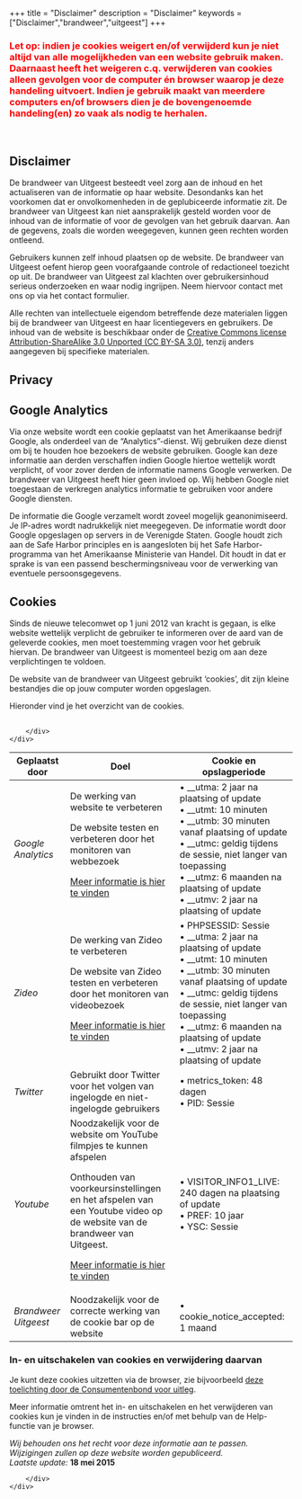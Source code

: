 +++
title = "Disclaimer"
description = "Disclaimer"
keywords = ["Disclaimer","brandweer","uitgeest"]
+++

<h3><span style="color: #ff0000;">Let op: indien je cookies weigert en/of verwijderd kun je niet altijd van alle mogelijkheden van een website gebruik maken. Daarnaast heeft het weigeren c.q. verwijderen van cookies alleen gevolgen voor de computer én browser waarop je deze handeling uitvoert. Indien je gebruik maakt van meerdere computers en/of browsers dien je de bovengenoemde handeling(en) zo vaak als nodig te herhalen.</span></h3>
<p>&nbsp;</p>
<h2>Disclaimer</h2>
<p>De brandweer van Uitgeest besteedt veel zorg aan de inhoud en het actualiseren van de informatie op haar website. Desondanks kan het voorkomen dat er onvolkomenheden in de geplubiceerde informatie zit. De brandweer van Uitgeest kan niet aansprakelijk gesteld worden voor de inhoud van de informatie of voor de gevolgen van het gebruik daarvan. Aan de gegevens, zoals die worden weegegeven, kunnen geen rechten worden ontleend.</p>
<p>Gebruikers kunnen zelf inhoud plaatsen op de website. De brandweer van Uitgeest oefent hierop geen voorafgaande controle of redactioneel toezicht op uit. De brandweer van Uitgeest zal klachten over gebruikersinhoud serieus onderzoeken en waar nodig ingrijpen. Neem hiervoor contact met ons op via het contact formulier.</p>
<p>Alle rechten van intellectuele eigendom betreffende deze materialen liggen bij de brandweer van Uitgeest en haar licentiegevers en gebruikers. De inhoud van de website is beschikbaar onder de <a href="http://creativecommons.org/licenses/by-sa/3.0/">Creative Commons license Attribution-ShareAlike 3.0 Unported (CC BY-SA 3.0)</a>, tenzij anders aangegeven bij specifieke materialen.</p>
<h2>Privacy</h2>
<h2>Google Analytics</h2>
<p>Via onze website wordt een cookie geplaatst van het Amerikaanse bedrijf Google, als onderdeel van de “Analytics”-dienst. Wij gebruiken deze dienst om bij te houden hoe bezoekers de website gebruiken. Google kan deze informatie aan derden verschaffen indien Google hiertoe wettelijk wordt verplicht, of voor zover derden de informatie namens Google verwerken. De brandweer van Uitgeest heeft hier geen invloed op. Wij hebben Google niet toegestaan de verkregen analytics informatie te gebruiken voor andere Google diensten.</p>
<p>De informatie die Google verzamelt wordt zoveel mogelijk geanonimiseerd. Je IP-adres wordt nadrukkelijk niet meegegeven. De informatie wordt door Google opgeslagen op servers in de Verenigde Staten. Google houdt zich aan de Safe Harbor principles en is aangesloten bij het Safe Harbor-programma van het Amerikaanse Ministerie van Handel. Dit houdt in dat er sprake is van een passend beschermingsniveau voor de verwerking van eventuele persoonsgegevens.</p>
<h2>Cookies</h2>
<p>Sinds de nieuwe telecomwet op 1 juni 2012 van kracht is gegaan, is elke website wettelijk verplicht de gebruiker te informeren over de aard van de geleverde cookies, men moet toestemming vragen voor het gebruik hiervan. De brandweer van Uitgeest is momenteel bezig om aan deze verplichtingen te voldoen.</p>
<p>De website van de brandweer van Uitgeest gebruikt ‘cookies’, dit zijn kleine bestandjes die op jouw computer worden opgeslagen.</p>
<p>Hieronder vind je het overzicht van de cookies.</p>
<h2></h2>

		</div>
	</div>
<div class="sc_table" style="width:100%;"></p>
<table id="tablepress-7-no-2" class="tablepress tablepress-id-7 dataTable no-footer">
<thead>
<tr class="row-1 odd">
<th class="column-1 sorting_disabled" colspan="1" rowspan="1"><b>Geplaatst door</b></th>
<th class="column-2 sorting_disabled" colspan="1" rowspan="1"><b>Doel</b></th>
<th class="column-3 sorting_disabled" colspan="1" rowspan="1"><b>Cookie en opslagperiode</b></th>
</tr>
</thead>
<tbody>
<tr class="row-2 even">
<td class="column-1"><i>Google Analytics</i></td>
<td class="column-2">De werking van website te verbeteren</p>
<p>De website testen en verbeteren door het monitoren van webbezoek</p>
<p><a href="https://developers.google.com/analytics/devguides/collection/analyticsjs/cookie-usage">Meer informatie is hier te vinden</a></td>
<td class="column-3">• __utma: 2 jaar na plaatsing of update<br />
• __utmt: 10 minuten<br />
• __utmb: 30 minuten vanaf plaatsing of update<br />
• __utmc: geldig tijdens de sessie, niet langer van toepassing<br />
• __utmz: 6 maanden na plaatsing of update<br />
• __utmv: 2 jaar na plaatsing of update</td>
</tr>
<tr class="row-3 odd">
<td class="column-1"><i>Zideo</i></td>
<td class="column-2">De werking van Zideo te verbeteren</p>
<p>De website van Zideo testen en verbeteren door het monitoren van videobezoek</p>
<p><a href="http://www.zideo.nl/content/109">Meer informatie is hier te vinden</a></td>
<td class="column-3">• PHPSESSID: Sessie<br />
• __utma: 2 jaar na plaatsing of update<br />
• __utmt: 10 minuten<br />
• __utmb: 30 minuten vanaf plaatsing of update<br />
• __utmc: geldig tijdens de sessie, niet langer van toepassing<br />
• __utmz: 6 maanden na plaatsing of update<br />
• __utmv: 2 jaar na plaatsing of update</td>
</tr>
<tr class="row-4 even">
<td class="column-1"><i>Twitter</i></td>
<td class="column-2">Gebruikt door Twitter voor het volgen van ingelogde en niet-ingelogde gebruikers</td>
<td class="column-3">• metrics_token: 48 dagen<br />
• PID: Sessie</td>
</tr>
<tr class="row-5 odd">
<td class="column-1"><i>Youtube</i></td>
<td class="column-2">Noodzakelijk voor de website om YouTube filmpjes te kunnen afspelen</p>
<p>Onthouden van voorkeursinstellingen en het afspelen van een Youtube video op de website van de brandweer van Uitgeest.</p>
<p><a href="https://www.google.com/intl/en/policies/privacy/">Meer informatie is hier te vinden</a></td>
<td class="column-3">• VISITOR_INFO1_LIVE: 240 dagen na plaatsing of update<br />
• PREF: 10 jaar<br />
• YSC: Sessie</td>
</tr>
<tr class="row-6 even">
<td class="column-1"><i>Brandweer Uitgeest</i></td>
<td class="column-2">Noodzakelijk voor de correcte werking van de cookie bar op de website</td>
<td class="column-3">• cookie_notice_accepted: 1 maand</td>
</tr>
</tbody>
</table>
<p></div>
	<div class="wpb_text_column wpb_content_element ">
		<div class="wpb_wrapper">
			<h3>In- en uitschakelen van cookies en verwijdering daarvan</h3>
<p>Je kunt deze cookies uitzetten via de browser, zie bijvoorbeeld <a href="http://www.consumentenbond.nl/test/elektronica-communicatie/veilig-online/privacy-op-internet/extra/cookies-verwijderen/">deze toelichting door de Consumentenbond voor uitleg</a>.</p>
<p>Meer informatie omtrent het in- en uitschakelen en het verwijderen van cookies kun je vinden in de instructies en/of met behulp van de Help-functie van je browser.</p>
<p><em>Wij behouden ons het recht voor deze informatie aan te passen. Wijzigingen zullen op deze website worden gepubliceerd.<br />
Laatste update:</em> <strong>18 mei 2015</strong></p>

		</div>
	</div>
</div></div></div></div>